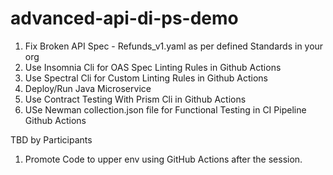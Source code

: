 # advanced-api-di-ps-demo

1. Fix Broken API Spec - Refunds_v1.yaml as per defined Standards in your org
2. Use Insomnia Cli for OAS Spec Linting Rules in Github Actions
3. Use Spectral Cli for Custom Linting Rules in Github Actions
4. Deploy/Run Java Microservice
5. Use Contract Testing With Prism Cli in Github Actions
6. USe Newman collection.json file for Functional Testing in CI Pipeline Github Actions

  TBD by Participants
   
1. Promote Code to upper env using GitHub Actions after the session.


